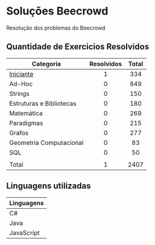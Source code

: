 # Soluções Beecrowd
Resolução dos problemas do Beecrowd

## Quantidade de Exercicios Resolvidos
| Categoria | Resolvidos | Total | 
| --- | :---: | :---: |
| [Iniciante](./iniciante) | 1 | 334 |
| Ad-Hoc | 0 | 849| 
| Strings | 0 | 150 |
| Estruturas e Bibliotecas | 0 | 180 |
| Matemática | 0 | 269 |
| Paradigmas | 0 | 215 |
| Grafos | 0 | 277 |
| Geometria Computacional | 0 | 83 |
| SQL | 0 | 50 |
|  |  |  | 
| Total | 1 | 2407 |

## Linguagens utilizadas

| Linguagens | 
| ---- |
| C# |
| Java | 
| JavaScript |
